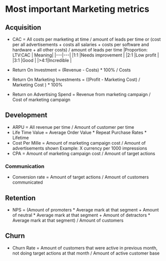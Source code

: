 # Most important Marketing metrics
## Acquisition 
- CAC = All costs per marketing at time / amount of leads per time  or (cost per all advertisements + costs all salaries + costs per software and hardware + all other costs) / amount of leads per time
  |Proportion: LTV:CAC | Meaning|
  |---|---|
  |1:1 |Needs improvement |
  |2:1 |Low profit |
  |3:1 |Good |
  |>4:1|Incredible |
  

- Return On Investment = (Revenue - Costs) * 100% / Costs
- Return On Marketing Investments = ((Profit - Marketing Cost) / Marketing Cost ) * 100%
- Return on Advertising Spend = Revenue from marketing campaign / Cost of marketing campaign 

## Development
- ARPU = All revenue per time / Amount of customer per time
- Life Time Value = Average Order Value * Repeat Purchase Rates * Lifetime  
- Cost Per Mille = Amount of marketing campaign cost / Amount of advertisements shown  Example: X currency per 1000 impressions
- CPA = Amount of marketing campaign cost / Amount of target actions


### Communication 
- Conversion rate = Amount of target actions / Amount of customers communicated


## Retention 
- NPS = (Amount of promoters * Average mark at that segment + Amount of neutral * Average mark at that segment + Amount of detractors * Average mark at that segment) / Amount of customers
  

## Churn
 - Churn Rate = Amount of customers that were active in previous month, not doing target actions at that month / Amount of active customer base

